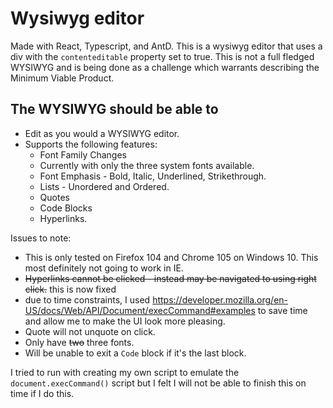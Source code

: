 # Wysiwyg editor

Made with React, Typescript, and AntD. This is a wysiwyg editor that uses a div with the `contenteditable` property set to true.
This is not a full fledged WYSIWYG and is being done as a challenge which warrants describing the Minimum Viable Product.

## The WYSIWYG should be able to

- Edit as you would a WYSIWYG editor.
- Supports the following features:
  - Font Family Changes
  - Currently with only the three system fonts available.
  - Font Emphasis - Bold, Italic, Underlined, Strikethrough.
  - Lists - Unordered and Ordered.
  - Quotes
  - Code Blocks
  - Hyperlinks.

Issues to note:

- This is only tested on Firefox 104 and Chrome 105 on Windows 10. This most definitely not going to work in IE.
- ~~Hyperlinks cannot be clicked - instead may be navigated to using right click.~~ this is now fixed
- due to time constraints, I used https://developer.mozilla.org/en-US/docs/Web/API/Document/execCommand#examples to save time and allow me to make the UI look more pleasing.
- Quote will not unquote on click.
- Only have ~~two~~ three fonts.
- Will be unable to exit a `Code` block if it's the last block.

I tried to run with creating my own script to emulate the `document.execCommand()` script but I felt I will not be able to finish this on time if I do this.
